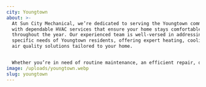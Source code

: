 ```yaml
---
city: Youngtown
about: >-
  At Sun City Mechanical, we’re dedicated to serving the Youngtown community
  with dependable HVAC services that ensure your home stays comfortable
  throughout the year. Our experienced team is well-versed in addressing the
  specific needs of Youngtown residents, offering expert heating, cooling, and
  air quality solutions tailored to your home.


  Whether you’re in need of routine maintenance, an efficient repair, or a new system installation, our skilled technicians are here to provide the reliable service you deserve. We’re committed to keeping your Youngtown home comfortable and your HVAC system running smoothly all year long.
image: /uploads/youngtown.webp
slug: youngtown
---
```

